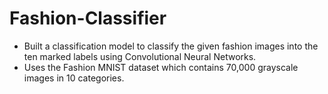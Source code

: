 # Fashion-Classifier
- Built a classification model to classify the given fashion images into the ten marked labels using Convolutional Neural Networks.
- Uses the Fashion MNIST dataset which contains 70,000 grayscale images in 10 categories.
 
